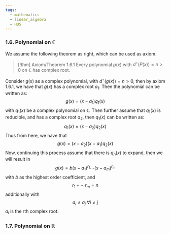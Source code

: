 ```yaml
---
tags:
  - mathematics
  - linear_algebra
  - HUS
---
```

### 1.6. Polynomial on $\mathbb{C}$
We assume the following theorem as right, which can be used as axiom. 
> [!thm] Axiom/Theorem 1.6.1 
> Every polynomial $p(x)$ with $d^{\circ}(P(x))=n>0$ on $\mathbb{C}$ has complex root.

Consider $g(x)$ as a complex polynomial, with $d^{\circ} (g(x))=n>0$, then by axiom 1.6.1, we have that $g(x)$ has a complex root $a_{1}$. Then the polynomial can be written as: $$g(x)=(x-a_{1})q_{1}(x)$$ with $q_{1}(x)$ be a complex polynomial on $\mathbb{C}$. Then further assume that $q_{1}(x)$ is reducible, and has a complex root $a_2$, then $q_{1}(x)$ can be written as: $$q_{1}(x)= (x-a_{2})q_{2}(x)$$ Thus from here, we have that $$g(x)= (x-a_2)(x-a_{1})q_{2}(x)$$
Now, continuing this process assume that there is $q_{n}(x)$ to expand, then we will result in $$g(x)= b(x-a_{1})^{r_{1}}\cdots(x-a_{m})^{r_{m}}$$ with $b$ as the highest order coefficient, and $$r_{1}+\cdots r_{m}=n$$ additionally with $$a_{i}\neq a_{j}\: \forall i \neq j$$ $a_{i}$ is the rth complex root. 

### 1.7. Polynomial on $\mathbb{R}$
